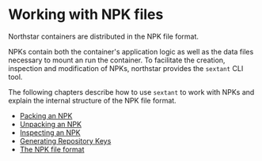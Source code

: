 # Working with NPK files

Northstar containers are distributed in the NPK file format.

NPKs contain both the container's application logic as well as the data files necessary to mount an run the container.
To facilitate the creation, inspection and modification of NPKs, northstar provides the `sextant` CLI tool.

The following chapters describe how to use `sextant` to work with NPKs and explain the internal structure of the NPK file format.  

- [Packing an NPK](pack.md)
- [Unpacking an NPK](unpack.md)
- [Inspecting an NPK](inspect.md)
- [Generating Repository Keys](gen_repo_keys.md)
- [The NPK file format](npk_format_details.md)
